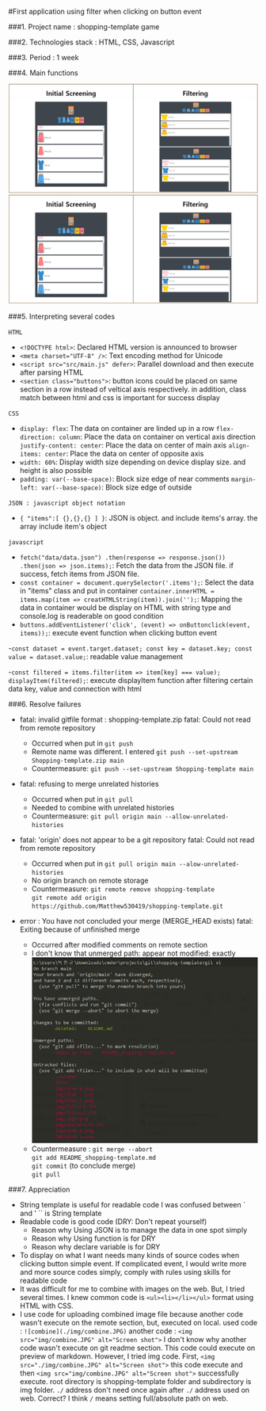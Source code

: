 #First application using filter when clicking on button event

###1. Project name : shopping-template game

###2. Technologies stack : HTML, CSS, Javascript

###3. Period : 1 week

###4. Main functions

![combine](img/combine.JPG)
<img src="img/combine.JPG" alt="Screen shot">

<!--###5. Architecture diagram-->

###5. Interpreting several codes

`HTML`

- `<!DOCTYPE html>`: Declared HTML version is announced to browser
- `<meta charset="UTF-8" />`: Text encoding method for Unicode
- `<script src="src/main.js" defer>`: Parallel download and then execute after parsing HTML
- `<section class="buttons">`: button icons could be placed on same section in a row instead of veltical axis respectively. in addition, class match between html and css is important for success display

`CSS`

- `display: flex`: The data on container are linded up in a row
  `flex-direction: column`: Place the data on container on vertical axis direction
  `justify-content: center`: Place the data on center of main axis
  `align-items: center`: Place the data on center of opposite axis
- `width: 60%`: Display width size depending on device display size. and height is also possible
- `padding: var(--base-space)`: Block size edge of near comments
  `margin-left: var(--base-space)`: Block size edge of outside

`JSON : javascript object notation`

- `{ "items":[ {},{},{} ] }`: JSON is object. and include items's array. the array include item's object

`javascript`

- `fetch("data/data.json") .then(response => response.json()) .then(json => json.items);`: Fetch the data from the JSON file. if success, fetch items from JSON file.
- `const container = document.querySelector('.items');`: Select the data in "items" class and put in container
  `container.innerHTML = items.map(item => creatHTMLString(item)).join('');`: Mapping the data in container would be display on HTML with string type and console.log is readerable on good condition
- `buttons.addEventListener('click', (event) => onButtonclick(event, items));`: execute event function when clicking button event

-`const dataset = event.target.dataset; const key = dataset.key; const value = dataset.value;`: readable value management

-`const filtered = items.filter(item => item[key] === value); displayItem(filtered);`: execute displayItem function after filtering certain data key, value and connection with html

###6. Resolve failures

- fatal: invalid gitfile format : shopping-template.zip
  fatal: Could not read from remote repository

  - Occurred when put in `git push`
  - Remote name was different. I entered `git push --set-upstream Shopping-template.zip main`
  - Countermeasure: `git push --set-upstream Shopping-template main`

- fatal: refusing to merge unrelated histories

  - Occurred when put in `git pull`
  - Needed to combine with unrelated histories
  - Countermeasure: `git pull origin main --allow-unrelated-histories`

- fatal: 'origin' does not appear to be a git repository
  fatal: Could not read from remote repository

  - Occurred when put in `git pull origin main --alow-unrelated-histories`
  - No origin branch on remote storage
  - Countermeasure: `git remote remove shopping-template`  
    `git remote add origin https://github.com/Matthew530419/shopping-template.git`

- error : You have not concluded your merge (MERGE_HEAD exists)
  fatal: Exiting because of unfinished merge
  - Occurred after modified comments on remote section
  - I don't know that unmerged path: appear not modified: exactly
    ![fatal](./fatal/unfinished-merged.png)
  - Countermeasure : `git merge --abort`  
    `git add README_shopping-template.md`  
    `git commit` (to conclude merge)  
    `git pull`

###7. Appreciation

- String template is useful for readable code
  I was confused between ` and '
  `` is String template
- Readable code is good code (DRY: Don't repeat yourself)
  - Reason why Using JSON is to manage the data in one spot simply
  - Reason why Using function is for DRY
  - Reason why declare variable is
    for DRY
- To display on what I want needs many kinds of source codes when clicking button simple event. If complicated event, I would write more and more source codes simply, comply with rules using skills for readable code
- It was difficult for me to combine with images on the web. But, I tried several times. I knew common code is `<ul><li></li></ul>` format using HTML with CSS.
- I use code for uploading
  combined image file because another code wasn't execute on the remote section, but, executed on local.
  used code : `![combine](./img/combine.JPG)`
  another code : `<img src="img/combine.JPG" alt="Screen shot">`
  I don't know why another code wasn't execute on git readme section. This code could execute on preview of markdown.
  However, I tried img code. First, `<img src="./img/combine.JPG" alt="Screen shot">` this code execute and then `<img src="img/combine.JPG" alt="Screen shot">` successfully execute.
  root directory is shopping-template folder and subdirectory is img folder. `./` address don't need once again after `./` address used on web. Correct? I think `/` means setting full/absolute path on web.
